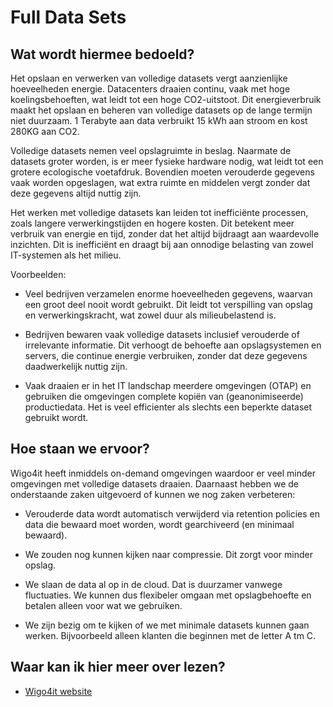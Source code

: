 # Full Data Sets

## Wat wordt hiermee bedoeld?
Het opslaan en verwerken van volledige datasets vergt aanzienlijke hoeveelheden energie. Datacenters draaien continu, vaak met hoge koelingsbehoeften, wat leidt tot een hoge CO2-uitstoot. Dit energieverbruik maakt het opslaan en beheren van volledige datasets op de lange termijn niet duurzaam. 1 Terabyte aan data verbruikt 15 kWh aan stroom en kost 280KG aan CO2.

Volledige datasets nemen veel opslagruimte in beslag. Naarmate de datasets groter worden, is er meer fysieke hardware nodig, wat leidt tot een grotere ecologische voetafdruk. Bovendien moeten verouderde gegevens vaak worden opgeslagen, wat extra ruimte en middelen vergt zonder dat deze gegevens altijd nuttig zijn.

Het werken met volledige datasets kan leiden tot inefficiënte processen, zoals langere verwerkingstijden en hogere kosten. Dit betekent meer verbruik van energie en tijd, zonder dat het altijd bijdraagt aan waardevolle inzichten. Dit is inefficiënt en draagt bij aan onnodige belasting van zowel IT-systemen als het milieu.

Voorbeelden:

- Veel bedrijven verzamelen enorme hoeveelheden gegevens, waarvan een groot deel nooit wordt gebruikt. Dit leidt tot verspilling van opslag en verwerkingskracht, wat zowel duur als milieubelastend is.

- Bedrijven bewaren vaak volledige datasets inclusief verouderde of irrelevante informatie. Dit verhoogt de behoefte aan opslagsystemen en servers, die continue energie verbruiken, zonder dat deze gegevens daadwerkelijk nuttig zijn.

- Vaak draaien er in het IT landschap meerdere omgevingen (OTAP) en gebruiken die omgevingen complete kopiën van (geanonimiseerde) productiedata. Het is veel efficienter als slechts een beperkte dataset gebruikt wordt.

## Hoe staan we ervoor?
Wigo4it heeft inmiddels on-demand omgevingen waardoor er veel minder omgevingen met volledige datasets draaien. Daarnaast hebben we de onderstaande zaken uitgevoerd of kunnen we nog zaken verbeteren:

- Verouderde data wordt automatisch verwijderd via retention policies en data die bewaard moet worden, wordt gearchiveerd (en minimaal bewaard).

- We zouden nog kunnen kijken naar compressie. Dit zorgt voor minder opslag. 

- We slaan de data al op in de cloud. Dat is duurzamer vanwege fluctuaties. We kunnen dus flexibeler omgaan met opslagbehoefte en betalen alleen voor wat we gebruiken.

- We zijn bezig om te kijken of we met minimale datasets kunnen gaan werken. Bijvoorbeeld alleen klanten die beginnen met de letter A tm C. 

## Waar kan ik hier meer over lezen?
- <a href="https://www.wigo4it.nl/?utm=duurzaamheidsradar">Wigo4it website</a>